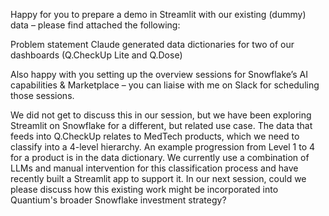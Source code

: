 Happy for you to prepare a demo in Streamlit with our existing (dummy) data – please find attached the following:

Problem statement
Claude generated data dictionaries for two of our dashboards (Q.CheckUp Lite and Q.Dose)

Also happy with you setting up the overview sessions for Snowflake’s AI capabilities & Marketplace – you can liaise with me on Slack for scheduling those sessions.

 
We did not get to discuss this in our session, but we have been exploring Streamlit on Snowflake for a different, but related use case. The data that feeds into Q.CheckUp relates to MedTech products, which we need to classify into a 4-level hierarchy. An example progression from Level 1 to 4 for a product is in the data dictionary. We currently use a combination of LLMs and manual intervention for this classification process and have recently built a Streamlit app to support it. In our next session, could we please discuss how this existing work might be incorporated into Quantium's broader Snowflake investment strategy?